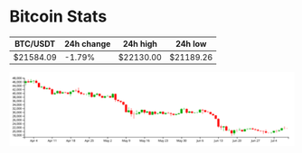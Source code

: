 # Bitcoin Stats

BTC/USDT|24h change|24h high|24h low|
|---|---|---|---|
|$21584.09|-1.79%|$22130.00|$21189.26|

<img src="./chart.svg">
